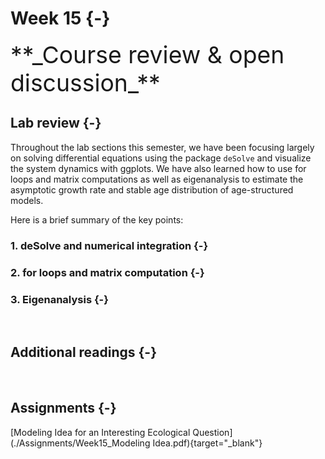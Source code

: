 

# Week 15 {-} 
<div style = "font-size: 28pt"> **_Course review & open discussion_**</div>

## Lab review {-}

Throughout the lab sections this semester, we have been focusing largely on solving differential equations using the package `deSolve` and visualize the system dynamics with ggplots. We have also learned how to use for loops and matrix computations as well as eigenanalysis to estimate the asymptotic growth rate and stable age distribution of age-structured models.    

Here is a brief summary of the key points:

### 1. deSolve and numerical integration {-}





### 2. for loops and matrix computation {-} 






### 3. Eigenanalysis {-}






<br>

## Additional readings {-}

<br>

## Assignments {-}

[Modeling Idea for an Interesting Ecological Question](./Assignments/Week15_Modeling Idea.pdf){target="_blank"}


